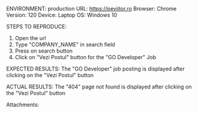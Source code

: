 ENVIRONMENT: production
URL: https://peviitor.ro
Browser: Chrome
Version: 120
Device: Laptop
OS: Windows 10

STEPS TO REPRODUCE:
 1. Open the url
 2. Type "COMPANY_NAME" in search field
 3. Press on search button
 4. Click on "Vezi Postul" button for the "GO Developer" Job

EXPECTED RESULTS:
  The "GO Developer" job posting is displayed after clicking on the "Vezi Postul" button

ACTUAL RESULTS:
  The "404" page not found is displayed after clicking on the "Vezi Postul" button

Attachments:
